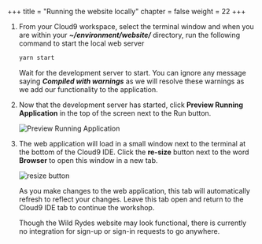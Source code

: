 +++
title = "Running the website locally"
chapter = false
weight = 22
+++

1. From your Cloud9 workspace, select the terminal window and when you are within your ***~/environment/website/*** directory, run the following command to start the local web server

    ```bash
    yarn start
    ```

    Wait for the development server to start. You can ignore any message saying ***Compiled with warnings*** as we will resolve these warnings as we add our functionality to the application. 
    
2. Now that the development server has started, click **Preview Running Application** in the top of the screen next to the Run button.

    ![Preview Running Application](../images/cloud9-local-preview.png)
    
3. The web application will load in a small window next to the terminal at the bottom of the Cloud9 IDE. Click the **re-size** button next to the word **Browser** to open this window in a new tab.

    ![resize button](../images/cloud9-resize-live-preview.png)
    
    As you make changes to the web application, this tab will automatically refresh to reflect your changes. Leave this tab open and return to the Cloud9 IDE tab to continue the workshop.

    Though the Wild Rydes website may look functional, there is currently no integration for sign-up or sign-in requests to go anywhere.
